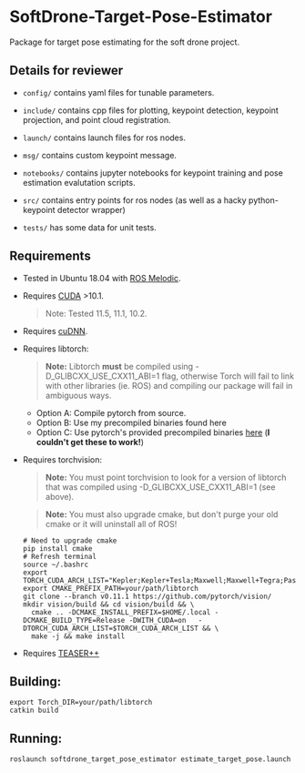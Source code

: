 # SoftDrone-Target-Pose-Estimator
Package for target pose estimating for the soft drone project.

## Details for reviewer

* `config/` contains yaml files for tunable parameters.

* `include/` contains cpp files for plotting, keypoint detection, keypoint projection, and point cloud registration.

* `launch/` contains launch files for ros nodes.

* `msg/` contains custom keypoint message.

* `notebooks/` contains jupyter notebooks for keypoint training and pose estimation evalutation scripts.

* `src/` contains entry points for ros nodes (as well as a hacky python-keypoint detector wrapper)

* `tests/` has some data for unit tests.


## Requirements

* Tested in Ubuntu 18.04 with [ROS Melodic](http://wiki.ros.org/melodic).

* Requires [CUDA](https://docs.nvidia.com/cuda/cuda-installation-guide-linux/index.html) >10.1.
  > Note: Tested 11.5, 11.1, 10.2.

* Requires [cuDNN](https://docs.nvidia.com/deeplearning/cudnn/install-guide/index.html).

* Requires libtorch:
  > **Note:** Libtorch **must** be compiled using -D_GLIBCXX_USE_CXX11_ABI=1 flag, otherwise Torch will fail to link with other libraries (ie. ROS) and compiling our package will fail in ambiguous ways.
  * Option A: Compile pytorch from source.
  * Option B: Use my precompiled binaries found here
  * Option C: Use pytorch's provided precompiled binaries [here](https://github.com/pytorch/pytorch/issues/17492#issuecomment-524692441) (**I couldn't get these to work!**)


* Requires torchvision:
  > **Note:** You must point torchvision to look for a version of libtorch that was compiled using -D_GLIBCXX_USE_CXX11_ABI=1 (see above).
  
  > **Note:** You must also upgrade cmake, but don't purge your old cmake or it will uninstall all of ROS!
  ```
  # Need to upgrade cmake
  pip install cmake
  # Refresh terminal
  source ~/.bashrc 
  export TORCH_CUDA_ARCH_LIST="Kepler;Kepler+Tesla;Maxwell;Maxwell+Tegra;Pascal;Volta;Turing"
  export CMAKE_PREFIX_PATH=your/path/libtorch
  git clone --branch v0.11.1 https://github.com/pytorch/vision/
  mkdir vision/build && cd vision/build && \
	cmake .. -DCMAKE_INSTALL_PREFIX=$HOME/.local -DCMAKE_BUILD_TYPE=Release -DWITH_CUDA=on   -DTORCH_CUDA_ARCH_LIST=$TORCH_CUDA_ARCH_LIST && \
	make -j && make install
  ```

* Requires [TEASER++](https://github.com/MIT-SPARK/TEASER-plusplus)


## Building:
```
export Torch_DIR=your/path/libtorch
catkin build
```

## Running:
```
roslaunch softdrone_target_pose_estimator estimate_target_pose.launch
```
